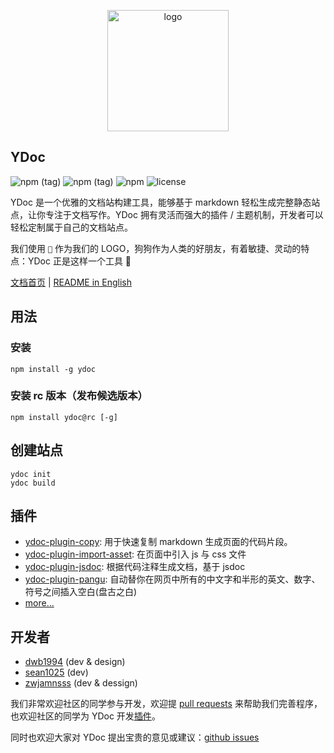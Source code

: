 <p align="center">
  <a href="https://ydoc.ymfe.org/">
    <img src="https://ws1.sinaimg.cn/large/006FkmqZly1fpswv9gzalj305e05ft98.jpg" width="194" alt="logo" srcSet="https://ws1.sinaimg.cn/large/006FkmqZly1fpswvk5qsyj30as0au75x.jpg 2x" />
  </a>
</p>

## YDoc

![npm (tag)](https://img.shields.io/npm/v/ydoc.svg)
![npm (tag)](https://img.shields.io/npm/v/ydoc/rc.svg)
![npm](https://img.shields.io/npm/dm/localeval.svg)
![license](https://img.shields.io/github/license/YMFE/ydoc.svg)

YDoc 是一个优雅的文档站构建工具，能够基于 markdown 轻松生成完整静态站点，让你专注于文档写作。YDoc 拥有灵活而强大的插件 / 主题机制，开发者可以轻松定制属于自己的文档站点。

我们使用 `🐶` 作为我们的 LOGO，狗狗作为人类的好朋友，有着敏捷、灵动的特点：YDoc 正是这样一个工具 👻

[文档首页](https://ydoc.ymfe.org/) | [README in English](https://github.com/YMFE/ydoc/blob/master/README-en.md)

## 用法

### 安装
```
npm install -g ydoc
```

### 安装 rc 版本（发布候选版本）
```
npm install ydoc@rc [-g]
```

## 创建站点
```
ydoc init
ydoc build
```

## 插件

- [ydoc-plugin-copy](https://www.npmjs.com/package/ydoc-plugin-copy): 用于快速复制 markdown 生成页面的代码片段。
- [ydoc-plugin-import-asset](https://www.npmjs.com/package/ydoc-plugin-import-asset): 在页面中引入 js 与 css 文件
- [ydoc-plugin-jsdoc](https://www.npmjs.com/package/ydoc-plugin-jsdoc): 根据代码注释生成文档，基于 jsdoc
- [ydoc-plugin-pangu](https://www.npmjs.com/package/ydoc-plugin-pangu): 自动替你在网页中所有的中文字和半形的英文、数字、符号之间插入空白(盘古之白)
- [more... ](https://ydoc.ymfe.org/plugin/index.html)

## 开发者

- [dwb1994](https://github.com/dwb1994) (dev & design)
- [sean1025](https://github.com/hellosean1025) (dev)
- [zwjamnsss](https://github.com/amnsss) (dev & dessign)

我们非常欢迎社区的同学参与开发，欢迎提 [pull requests](https://github.com/YMFE/ydoc/pulls) 来帮助我们完善程序，也欢迎社区的同学为 YDoc 开发[插件](https://ydoc.ymfe.org/plugin/index.html)。

同时也欢迎大家对 YDoc 提出宝贵的意见或建议：[github issues](https://github.com/YMFE/ydoc/issues)
